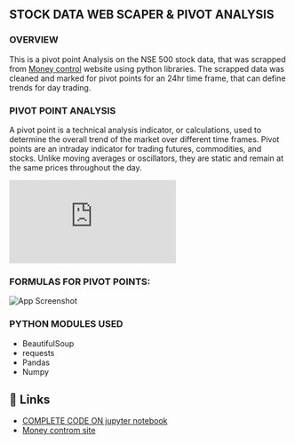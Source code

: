 ## STOCK DATA WEB SCAPER & PIVOT ANALYSIS


### OVERVIEW
This is a pivot point Analysis on the NSE 500 stock data, that was scrapped
from [Money control](https://www.moneycontrol.com/stocks/marketstats/nse-gainer/nifty-500_7/)
website using python libraries. The scrapped data was cleaned and marked for pivot points for an 24hr time frame, that can define trends for day trading.

### PIVOT POINT ANALYSIS
A pivot point is a technical analysis indicator, or calculations, used to determine the overall trend of the market over different time frames. 
Pivot points are an intraday indicator for trading futures, commodities, and stocks. Unlike moving averages or oscillators, they are static and remain at the same prices throughout the day.

![App Screenshot](https://school.stockcharts.com/lib/exe/fetch.php?media=technical_indicators:pivot_points:pp-001-spy10min.png)

### FORMULAS FOR PIVOT POINTS:
![App Screenshot](https://encrypted-tbn1.gstatic.com/images?q=tbn:ANd9GcQH7z5jGslAT7rekxd3qnXpbSg96Z4-4V3soridn3Vaf19w_zNY)
​
### PYTHON MODULES USED
 - BeautifulSoup
 - requests
 - Pandas
 - Numpy

## 🔗 Links
 - [COMPLETE CODE ON jupyter notebook](https://github.com/Arun-47/STOCK-DATA-SCRAPING-PIVOT-ANALYSIS)
 - [Money controm site](https://www.moneycontrol.com/)



